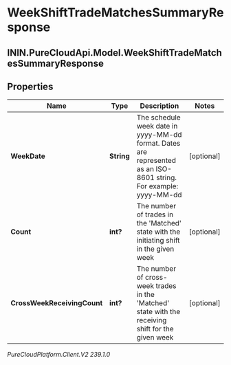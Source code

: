 # WeekShiftTradeMatchesSummaryResponse

## ININ.PureCloudApi.Model.WeekShiftTradeMatchesSummaryResponse

## Properties

|Name | Type | Description | Notes|
|------------ | ------------- | ------------- | -------------|
| **WeekDate** | **String** | The schedule week date in yyyy-MM-dd format. Dates are represented as an ISO-8601 string. For example: yyyy-MM-dd | [optional] |
| **Count** | **int?** | The number of trades in the &#39;Matched&#39; state with the initiating shift in the given week | [optional] |
| **CrossWeekReceivingCount** | **int?** | The number of cross-week trades in the &#39;Matched&#39; state with the receiving shift for the given week | [optional] |



_PureCloudPlatform.Client.V2 239.1.0_
